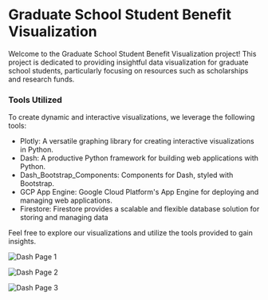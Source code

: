 Graduate School Student Benefit Visualization
=================
Welcome to the Graduate School Student Benefit Visualization project! This project is dedicated to providing insightful data visualization for graduate school students, particularly focusing on resources such as scholarships and research funds.

### Tools Utilized

To create dynamic and interactive visualizations, we leverage the following tools:

* Plotly: A versatile graphing library for creating interactive visualizations in Python.
* Dash: A productive Python framework for building web applications with Python.
* Dash_Bootstrap_Components: Components for Dash, styled with Bootstrap.
* GCP App Engine: Google Cloud Platform's App Engine for deploying and managing web applications.
* Firestore: Firestore provides a scalable and flexible database solution for storing and managing data

Feel free to explore our visualizations and utilize the tools provided to gain insights.

![Dash Page 1](https://github.com/data-ty-kim/benefit_viz_next/blob/main/readme_image/image1.png?raw=true)

![Dash Page 2](https://github.com/data-ty-kim/benefit_viz_next/blob/main/readme_image/image2.png?raw=true)

![Dash Page 3](https://github.com/data-ty-kim/benefit_viz_next/blob/main/readme_image/image3.png?raw=true)
